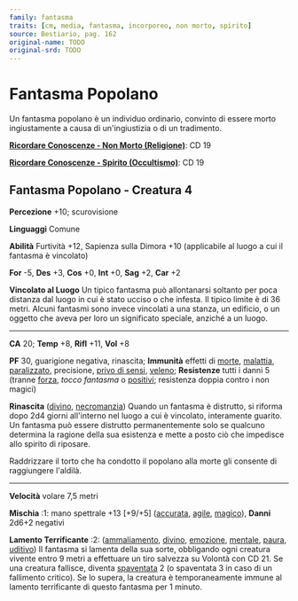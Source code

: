 ```yaml
---
family: fantasma
traits: [cm, media, fantasma, incorporeo, non morto, spirito]
source: Bestiario, pag. 162
original-name: TODO
original-srd: TODO
---
```


# Fantasma Popolano

Un fantasma popolano è un individuo ordinario, convinto di essere morto
ingiustamente a causa di un'ingiustizia o di un tradimento.

**[Ricordare Conoscenze - Non Morto (Religione)](/azioni/ricordare-conoscenze)**:
CD 19

**[Ricordare Conoscenze - Spirito (Occultismo)](/azioni/ricordare-conoscenze)**:
CD 19

## Fantasma Popolano - Creatura 4

**Percezione** +10; scurovisione

**Linguaggi** Comune

**Abilità** Furtività +12, Sapienza sulla Dimora +10 (applicabile al luogo a cui
il fantasma è vincolato)

**For** -5, **Des** +3, **Cos** +0, **Int** +0, **Sag** +2, **Car** +2

**Vincolato al Luogo** Un tipico fantasma può allontanarsi soltanto per poca
distanza dal luogo in cui è stato ucciso o che infesta. Il tipico limite è di 36
metri. Alcuni fantasmi sono invece vincolati a una stanza, un edificio, o un
oggetto che aveva per loro un significato speciale, anziché a un luogo.

---

**CA** 20; **Temp** +8, **Rifl** +11, **Vol** +8

**PF** 30, guarigione negativa, rinascita; **Immunità** effetti di
[morte](/tratti/morte), [malattia](/tratti/malattia),
[paralizzato](/condizioni/paralizzato), precisione,
[privo di sensi](/condizioni/privo-di-sensi), [veleno](/tratti/veleno);
**Resistenze** tutti i danni 5 (tranne [forza](/tratti/forza), _tocco fantasma_
o [positivi](/tratti/positivo); resistenza doppia contro i non magici)

**Rinascita** ([divino](/tratti/divino), [necromanzia](/tratti/necromanzia))
Quando un fantasma è distrutto, si riforma dopo 2d4 giorni all'interno nel luogo
a cui è vincolato, interamente guarito. Un fantasma può essere distrutto
permanentemente solo se qualcuno determina la ragione della sua esistenza e
mette a posto ciò che impedisce allo spirito di riposare.

Raddrizzare il torto che ha condotto il popolano alla morte gli consente di
raggiungere l'aldilà.

---

**Velocità** volare 7,5 metri

**Mischia** :1: mano spettrale +13 \[+9/+5] ([accurata](/tratti/accurata),
[agile](/tratti/agile), [magico](/tratti/magico)), **Danni** 2d6+2 negativi

**Lamento Terrificante** :2: ([ammaliamento](/tratti/ammaliamento),
[divino](/tratti/divino), [emozione](/tratti/emozione),
[mentale](/tratti/mentale), [paura](/tratti/paura), [uditivo](/tratti/uditivo))
Il fantasma si lamenta della sua sorte, obbligando ogni creatura vivente entro 9
metri a effettuare un tiro salvezza su Volontà con CD 21. Se una creatura
fallisce, diventa [spaventata](/condizioni/spaventato) 2 (o spaventata 3 in caso
di un fallimento critico). Se lo supera, la creatura è temporaneamente immune al
lamento terrificante di questo fantasma per 1 minuto.

